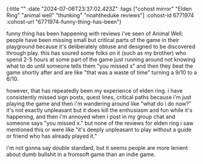 {:title ""
 :date "2024-07-06T23:37:02.423Z"
 :tags ["cohost mirror" "Elden Ring" "animal well" "thunking" "noahtheduke reviews"]
 :cohost-id 6771974
 :cohost-url "6771974-funny-thing-has-been"}

funny thing has been happening with reviews i've seen of Animal Well: people have been missing small but critical parts of the game in their playground because it's deliberately obtuse and designed to be discovered through play. this has soured some folks on it (such as my brother) who spend 2-5 hours at some part of the game just running around not knowing what to do until someone tells them "you missed x" and then they beat the game shortly after and are like "that was a waste of time" turning a 9/10 to a 6/10.

however, that has repeatedly been my experience of elden ring. i have consistently missed sign posts, quest lines, critical paths because i'm just playing the game and then i'm wandering around like "what do i do now?" it's not exactly unpleasant but it does kill the enthusiasm and fun while it's happening, and then i'm annoyed when i post in my group chat and someone says "you missed x." but none of the reviews for elden ring i saw mentioned this or were like "it's deeply unpleasant to play without a guide or friend who has already played it."

i'm not gonna say double standard, but it seems people are more lenient about dumb bullshit in a fromsoft game than an indie game.
